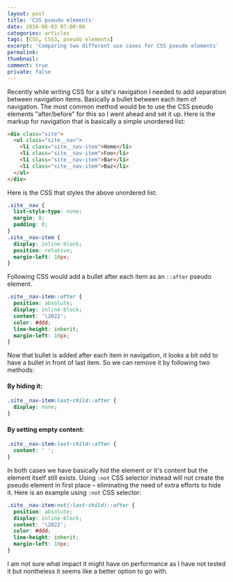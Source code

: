 ```yaml
---
layout: post
title: 'CSS pseudo elements'
date: 2016-06-03 07:00:00
categories: articles
tags: [CSS, CSS3, pseudo elements]
excerpt: 'Comparing two different use cases for CSS pseudo elements'
permalink:
thumbnail:
comment: true
private: false
---
```


Recently while writing CSS for a site's navigation I needed to add separation between navigation items. Basically a bullet between each item of navigation. The most common method would be to use the CSS pseudo elements "after/before" for this so I went ahead and set it up. Here is the markup for navigation that is basically a simple unordered list:

```html
<div class="site">
  <ul class="site__nav">
    <li class="site__nav-item">Home</li>
    <li class="site__nav-item">Foo</li>
    <li class="site__nav-item">Bar</li>
    <li class="site__nav-item">Baz</li>
  </ul>
</div>
```

Here is the CSS that styles the above unordered list:

```css
.site__nav {
  list-style-type: none;
  margin: 0;
  padding: 0;
}
.site__nav-item {
  display: inline-block;
  position: relative;
  margin-left: 10px;
}
```

Following CSS would add a bullet after each item as an `::after` pseudo element.

```css
.site__nav-item::after {
  position: absolute;
  display: inline-block;
  content: '\2022';
  color: #ddd;
  line-height: inherit;
  margin-left: 10px;
}
```

Now that bullet is added after each item in navigation, it looks a bit odd to have a bullet in front of last item. So we can remove it by following two methods:

#### By hiding it:

```css
.site__nav-item:last-child::after {
  display: none;
}
```

#### By setting empty content:

```css
.site__nav-item:last-child::after {
  content: ' ';
}
```

In both cases we have basically hid the element or it's content but the element itself still exists. Using `:not` CSS selector instead will not create the pseudo element in first place &ndash; eliminating the need of extra efforts to hide it. Here is an example using `:not` CSS selector:

```css
.site__nav-item:not(:last-child)::after {
  position: absolute;
  display: inline-block;
  content: '\2022';
  color: #ddd;
  line-height: inherit;
  margin-left: 10px;
}
```

I am not sure what impact it might have on performance as I have not tested it but nontheless it seems like a better option to go with.


